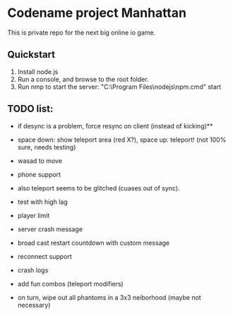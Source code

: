 # Codename project Manhattan

This is private repo for the next big online io game.

## Quickstart

1. Install node.js
2. Run a console, and browse to the root folder.
3. Run nmp to start the server: "C:\Program Files\nodejs\npm.cmd" start

## TODO list:


- if desync is a problem, force resync on client (instead of kicking)**

- space down: show teleport area (red X?), space up: teleport! (not 100% sure, needs testing)

- wasad to move
- phone support
- also teleport seems to be glitched (cuases out of sync).
- test with high lag

- player limit
- server crash message
- broad cast restart countdown with custom message
- reconnect support
- crash logs

- add fun combos (teleport modifiers)
- on turn, wipe out all phantoms in a 3x3 neiborhood (maybe not necessary)